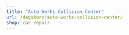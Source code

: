 ```yaml
---
title: "Auto Works Collision Center"
url: /dagsboro/auto-works-collision-center/
shop: car repair
---
```

